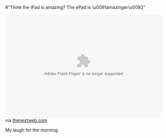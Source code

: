 #"Think the iPad is amazing? The ePad is \u0091amazinger\u0092"


 <div class="posterous_bookmarklet_entry">
 <object height="328" classid="clsid:d27cdb6e-ae6d-11cf-96b8-444553540000" codebase="http://download.macromedia.com/pub/shockwave/cabs/flash/swflash.cab#version=6,0,40,0" width="500"><param name="bgcolor" value="#FFFFFF" /><param name="flashVars" value="videoId=68883112001&amp;playerID=3924638001&amp;domain=embed&amp;" /><param name="base" value="http://admin.brightcove.com" /><param name="seamlesstabbing" value="false" /><param name="allowFullScreen" value="true" /><param name="swLiveConnect" value="true" /><param name="allowScriptAccess" value="always" /><param name="src" value="http://c.brightcove.com/services/viewer/federated_f9/3924638001?isVid=1&amp;publisherID=1213940598" /><param name="name" value="flashObj" /><param name="flashvars" value="videoId=68883112001&amp;playerID=3924638001&amp;domain=embed&amp;" /><param name="allowfullscreen" value="true" /><embed name="flashObj" src="http://c.brightcove.com/services/viewer/federated_f9/3924638001?isVid=1&amp;publisherID=1213940598" allowfullscreen="true" type="application/x-shockwave-flash" allowscriptaccess="always" height="328" flashvars="videoId=68883112001&amp;playerID=3924638001&amp;domain=embed&amp;" base="http://admin.brightcove.com" width="500" /><a href="http://c.brightcove.com/services/viewer/federated_f9/3924638001?isVid=1&amp;publisherID=1213940598" title="Click here to block this object with Adblock Plus" class="vtmngqnmwzmwrlknobkl muxrusbjamsifdsolict" style=""></a><a href="http://c.brightcove.com/services/viewer/federated_f9/3924638001?isVid=1&amp;publisherID=1213940598" class="vtmngqnmwzmwrlknobkl"></a></object>

<div class="posterous_quote_citation">via <a href="http://thenextweb.com/shareables/2010/02/26/afford-ipad-epad-free/?utm_source=feedburner&amp;utm_medium=feed&amp;utm_campaign=Feed%3A+TheNextWebUk+%28The+Next+Web+UK%29&amp;utm_content=Google+Reader">thenextweb.com</a></div>
 <p>My laugh for the morning.</p></div>
 